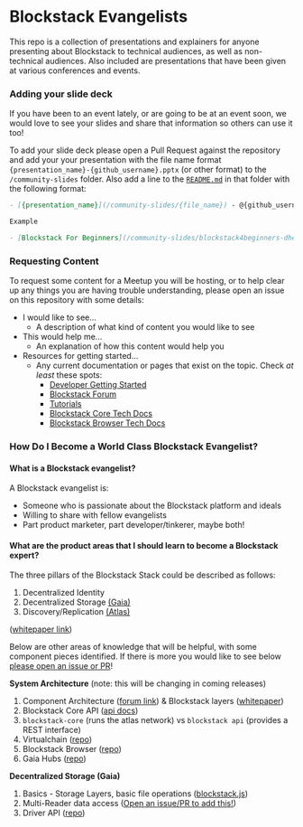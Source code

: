 # Blockstack Evangelists

This repo is a collection of presentations and explainers for anyone presenting about Blockstack to technical audiences, as well as non-technical audiences. Also included are presentations that have been given at various conferences and events.

### Adding your slide deck

If you have been to an event lately, or are going to be at an event soon, we would love to see your slides and share that information so others can use it too!

To add your slide deck please open a Pull Request against the repository and add your your presentation with the file name format `{presentation_name}-{github_username}.pptx` (or other format) to the `/community-slides` folder. Also add a line to the [`README.md`](/community-slides/README.md) in that folder with the following format:

```md
- [{presentation_name}](/community-slides/{file_name}) - @{github_username} ({month} {year})

Example

- [Blockstack For Beginners](/community-slides/blockstack4beginners-dhealy05.pptx) - @dhealy-5 (December 2017)
```

### Requesting Content

To request some content for a Meetup you will be hosting, or to help clear up any things you are having trouble understanding, please open an issue on this repository with some details:

- I would like to see...
  * A description of what kind of content you would like to see
- This would help me...
  * An explanation of how this content would help you
- Resources for getting started...
  * Any current documentation or pages that exist on the topic. Check _at least_ these spots:
    * [Developer Getting Started](https://blockstack.org/devs)
    * [Blockstack Forum](https://forum.blockstack.org/)
    * [Tutorials](https://blockstack.org/tutorials)
    * [Blockstack Core Tech Docs](https://github.com/blockstack/blockstack-core/tree/master/docs)
    * [Blockstack Browser Tech Docs](https://github.com/blockstack/blockstack-browser/tree/master/docs)



### How Do I Become a World Class Blockstack Evangelist?

#### What is a Blockstack evangelist?
A Blockstack evangelist is:
 - Someone who is passionate about the Blockstack platform and ideals
 - Willing to share with fellow evangelists
 - Part product marketer, part developer/tinkerer, maybe both!

#### What are the product areas that I should learn to become a Blockstack expert?

The three pillars of the Blockstack Stack could be described as follows:

1. Decentralized Identity
2. Decentralized Storage [(Gaia)](https://github.com/blockstack/gaia)
3. Discovery/Replication [(Atlas)](https://github.com/blockstack/blockstack-core/blob/master/docs/atlas_network.md)

([whitepaper link](https://blockstack.org/whitepaper.pdf))

Below are other areas of knowledge that will be helpful, with some component pieces identified. If there is more you would like to see below [please open an issue or PR](https://github.com/blockstack/evangelists/issues/new)!

**System Architecture** (note: this will be changing in coming releases)
1. Component Architecture ([forum link](https://forum.blockstack.org/t/component-architecture/1417)) & Blockstack layers ([whitepaper](https://blockstack.org/whitepaper.pdf))
2. Blockstack Core API ([api docs](https://core.blockstack.org/))
4. `blockstack-core` (runs the atlas network) vs `blockstack api` (provides a REST interface)
5. Virtualchain ([repo](https://github.com/blockstack/virtualchain/))
6. Blockstack Browser ([repo](http://github.com/blockstack/blockstack-browser/))
7. Gaia Hubs ([repo](https://github.com/blockstack/gaia/tree/master/hub))

**Decentralized Storage (Gaia)**
1. Basics - Storage Layers, basic file operations ([blockstack.js](http://blockstack.github.io/blockstack.js/))
2. Multi-Reader data access ([Open an issue/PR to add this!](https://github.com/blockstack/evangelists/issues/new))
4. Driver API ([repo](https://github.com/blockstack/gaia/tree/master/hub/src/server/drivers))
